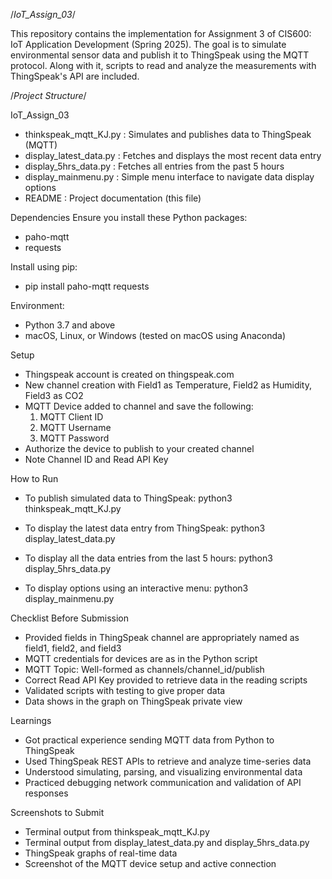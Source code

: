 /*IoT_Assign_03*/

This repository contains the implementation for Assignment 3 of CIS600: IoT Application Development (Spring 2025). 
The goal is to simulate environmental sensor data and publish it to ThingSpeak using the MQTT protocol. 
Along with it, scripts to read and analyze the measurements with ThingSpeak's API are included.

/*Project Structure*/

IoT_Assign_03
* thinkspeak_mqtt_KJ.py          : Simulates and publishes data to ThingSpeak (MQTT)
* display_latest_data.py         : Fetches and displays the most recent data entry
* display_5hrs_data.py           : Fetches all entries from the past 5 hours
* display_mainmenu.py            : Simple menu interface to navigate data display options
* README                         : Project documentation (this file)

Dependencies
Ensure you install these Python packages:
* paho-mqtt
* requests

Install using pip:
* pip install paho-mqtt requests

Environment:
* Python 3.7 and above
* macOS, Linux, or Windows (tested on macOS using Anaconda)

Setup
* Thingspeak account is created on thingspeak.com
* New channel creation with Field1 as Temperature, Field2 as Humidity, Field3 as CO2
* MQTT Device added to channel and save the following:
	1) MQTT Client ID
 	2) MQTT Username
	3) MQTT Password
* Authorize the device to publish to your created channel
* Note Channel ID and Read API Key

How to Run
* To publish simulated data to ThingSpeak:
	python3 thinkspeak_mqtt_KJ.py

* To display the latest data entry from ThingSpeak:
	python3 display_latest_data.py

* To display all the data entries from the last 5 hours:
	python3 display_5hrs_data.py

* To display options using an interactive menu:
 python3 display_mainmenu.py

Checklist Before Submission
* Provided fields in ThingSpeak channel are appropriately named as field1, field2, and field3
* MQTT credentials for devices are as in the Python script
* MQTT Topic: Well-formed as channels/channel_id/publish
* Correct Read API Key provided to retrieve data in the reading scripts
* Validated scripts with testing to give proper data
* Data shows in the graph on ThingSpeak private view

Learnings
* Got practical experience sending MQTT data from Python to ThingSpeak
* Used ThingSpeak REST APIs to retrieve and analyze time-series data
* Understood simulating, parsing, and visualizing environmental data
* Practiced debugging network communication and validation of API responses

Screenshots to Submit
* Terminal output from thinkspeak_mqtt_KJ.py
* Terminal output from display_latest_data.py and display_5hrs_data.py
* ThingSpeak graphs of real-time data
* Screenshot of the MQTT device setup and active connection
